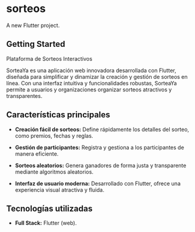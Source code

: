 # sorteos

A new Flutter project.

## Getting Started

Plataforma de Sorteos Interactivos

SorteaYa es una aplicación web innovadora desarrollada con Flutter, diseñada para simplificar y dinamizar la creación y gestión de sorteos en línea. Con una interfaz intuitiva y funcionalidades robustas, SorteaYa permite a usuarios y organizaciones organizar sorteos atractivos y transparentes.

## Características principales

* **Creación fácil de sorteos:** Define rápidamente los detalles del sorteo, como premios, fechas y reglas.
  
* **Gestión de participantes:** Registra y gestiona a los participantes de manera eficiente.
  
* **Sorteos aleatorios:** Genera ganadores de forma justa y transparente mediante algoritmos aleatorios.

* **Interfaz de usuario moderna:** Desarrollado con Flutter, ofrece una experiencia visual atractiva y fluida.

## Tecnologías utilizadas

* **Full Stack:** Flutter (web).
